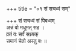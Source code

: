 +++
title = "०१ सं सचध्वं सम्"

+++
सं सचध्वं सं पिबध्वम्  
अन्नं वो मधुमत् सह ।  
व्रतं वः सर्वं सध्र्यक्  
समानं चेतो अस्तु वः ॥